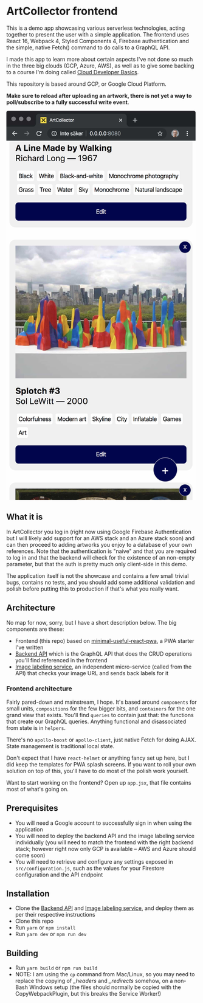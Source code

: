 # ArtCollector frontend

This is a demo app showcasing various serverless technologies, acting together to present the user with a simple application. The frontend uses React 16, Webpack 4, Styled Components 4, Firebase authentication and the simple, native Fetch() command to do calls to a GraphQL API.

I made this app to learn more about certain aspects I've not done so much in the three big clouds (GCP, Azure, AWS), as well as to give some backing to a course I'm doing called [Cloud Developer Basics](https://medium.com/wearehumblebee/what-is-the-cloud-59a435cf384d).

This repository is based around GCP, or Google Cloud Platform.

**Make sure to reload after uploading an artwork, there is not yet a way to poll/subscribe to a fully successful write event**.

![ArtCollector example view](docimages/artcollector.jpg)

## What it is

In ArtCollector you log in (right now using Google Firebase Authentication but I will likely add support for an AWS stack and an Azure stack soon) and can then proceed to adding artworks you enjoy to a database of your own references. Note that the authentication is "naive" and that you are required to log in and that the backend will check for the existence of an non-empty parameter, but that the auth is pretty much only client-side in this demo.

The application itself is not the showcase and contains a few small trivial bugs, contains no tests, and you should add some additional validation and polish before putting this to production if that's what you really want.

## Architecture

No map for now, sorry, but I have a short description below. The big components are these:

- Frontend (this repo) based on [minimal-useful-react-pwa](https://github.com/mikaelvesavuori/minimal-useful-react-pwa), a PWA starter I've written
- [Backend API]() which is the GraphQL API that does the CRUD operations you'll find referenced in the frontend
- [Image labeling service](), an independent micro-service (called from the API) that checks your image URL and sends back labels for it

### Frontend architecture

Fairly pared-down and mainstream, I hope. It's based around `components` for small units, `compositions` for the few bigger bits, and `containers` for the one grand view that exists. You'll find `queries` to contain just that: the functions that create our GraphQL queries. Anything functional and disassociated from state is in `helpers`.

There's no `apollo-boost` or `apollo-client`, just native Fetch for doing AJAX. State management is traditional local state.

Don't expect that I have `react-helmet` or anything fancy set up here, but I did keep the templates for PWA splash screens. If you want to roll your own solution on top of this, you'll have to do most of the polish work yourself.

Want to start working on the frontend? Open up `app.jsx`, that file contains most of what's going on.

## Prerequisites

- You will need a Google account to successfully sign in when using the application
- You will need to deploy the backend API and the image labeling service individually (you will need to match the frontend with the right backend stack; however right now only GCP is available – AWS and Azure should come soon)
- You will need to retrieve and configure any settings exposed in `src/configuration.js`, such as the values for your Firestore configuration and the API endpoint

## Installation

- Clone the [Backend API]() and [Image labeling service](), and deploy them as per their respective instructions
- Clone this repo
- Run `yarn` or `npm install`
- Run `yarn dev` or `npm run dev`

## Building

- Run `yarn build` or `npm run build`
- NOTE: I am using the `cp` command from Mac/Linux, so you may need to replace the copying of _\_headers_ and _\_redirects_ somehow, on a non-Bash Windows setup (the files should normally be copied with the CopyWebpackPlugin, but this breaks the Service Worker!)
